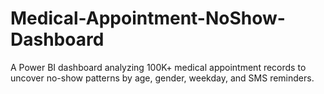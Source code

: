 # Medical-Appointment-NoShow-Dashboard
A Power BI dashboard analyzing 100K+ medical appointment records to uncover no-show patterns by age, gender, weekday, and SMS reminders.
